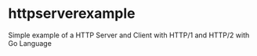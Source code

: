 # httpserverexample
Simple example of a HTTP Server and Client with HTTP/1 and HTTP/2 with Go Language
